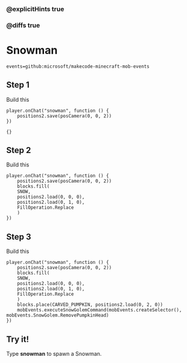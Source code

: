### @explicitHints true

### @diffs true

# Snowman

```package
events=github:microsoft/makecode-minecraft-mob-events
```

## Step 1

Build this

```blocks
player.onChat("snowman", function () {
    positions2.save(posCamera(0, 0, 2))
})
```

```template
{}
```

## Step 2

Build this

```blocks
player.onChat("snowman", function () {
    positions2.save(posCamera(0, 0, 2))
    blocks.fill(
    SNOW,
    positions2.load(0, 0, 0),
    positions2.load(0, 1, 0),
    FillOperation.Replace
    )
})
```

## Step 3

Build this

```blocks
player.onChat("snowman", function () {
    positions2.save(posCamera(0, 0, 2))
    blocks.fill(
    SNOW,
    positions2.load(0, 0, 0),
    positions2.load(0, 1, 0),
    FillOperation.Replace
    )
    blocks.place(CARVED_PUMPKIN, positions2.load(0, 2, 0))
    mobEvents.executeSnowGolemCommand(mobEvents.createSelector(), mobEvents.SnowGolem.RemovePumpkinHead)
})
```

## Try it!

Type **snowman** to spawn a Snowman.